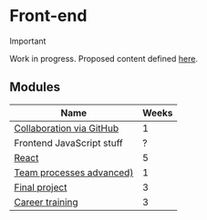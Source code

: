# Front-end

> [!IMPORTANT]
> Work in progress. Proposed content defined [here](https://docs.google.com/document/d/151MLm-8WA6jSk0-9JhBTuG1xZ9Fo9HRLplJx6Bhps6A/edit?tab=t.0).

## Modules

| Name                                                                       | Weeks |
| -------------------------------------------------------------------------- | ----- |
| [Collaboration via GitHub](../../shared-modules/collaboration-via-github/) | 1     |
| Frontend JavaScript stuff                                                  | ?     |
| [React](./react/)                                                          | 5     |
| [Team processes advanced)](../../shared-modules/team-processes-advanced/)  | 1     |
| [Final project](./final-project/)                                          | 3     |
| [Career training](../../shared-modules/career-training-advanced/)          | 3     |
